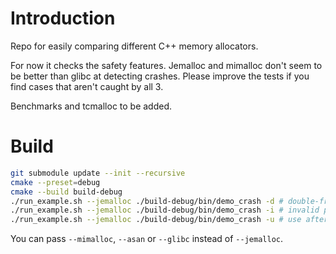# Introduction

Repo for easily comparing different C++ memory allocators.

For now it checks the safety features. Jemalloc and mimalloc don't seem to be better than glibc at detecting
crashes. Please improve the tests if you find cases that aren't caught by all 3.

Benchmarks and tcmalloc to be added.

# Build

```bash
git submodule update --init --recursive
cmake --preset=debug
cmake --build build-debug
./run_example.sh --jemalloc ./build-debug/bin/demo_crash -d # double-free
./run_example.sh --jemalloc ./build-debug/bin/demo_crash -i # invalid pointer free
./run_example.sh --jemalloc ./build-debug/bin/demo_crash -u # use after free (not working)
```
You can pass `--mimalloc`, `--asan` or `--glibc` instead of `--jemalloc`.
